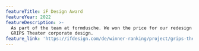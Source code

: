 ```yaml
---
featureTitle: iF Design Award
featureYear: 2022
featureDescription: >-
  As part of the team at formdusche. We won the price for our redesign of the
  GRIPS Theater corporate design.
feature_link: 'https://ifdesign.com/de/winner-ranking/project/grips-theater-berlin/581664'
---
```


